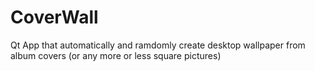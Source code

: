 # CoverWall
Qt App that automatically and ramdomly create desktop wallpaper from album covers (or any more or less square pictures)
